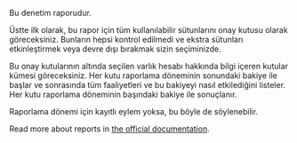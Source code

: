 Bu denetim raporudur.

Üstte ilk olarak, bu rapor için tüm kullanılabilir sütunlarını onay kutusu olarak göreceksiniz. Bunların hepsi kontrol edilmedi ve ekstra sütunları etkinleştirmek veya devre dışı bırakmak sizin seçiminizde.

Bu onay kutularının altında seçilen varlık hesabı hakkında bilgi içeren kutular kümesi göreceksiniz. Her kutu raporlama döneminin sonundaki bakiye ile başlar ve sonrasında tüm faaliyetleri ve bu bakiyeyi nasıl etkilediğini listeler. Her kutu raporlama döneminin başındaki bakiye ile sonuçlanır.

Raporlama dönemi için kayıtlı eylem yoksa, bu böyle de söylenebilir.

Read more about reports in [the official documentation](https://firefly-iii.readthedocs.io/en/latest/advanced/reports.html).